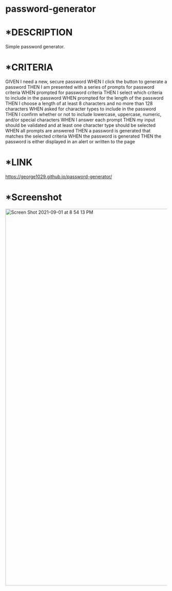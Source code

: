 # password-generator

# *DESCRIPTION

Simple password generator.

# *CRITERIA

GIVEN I need a new, secure password
WHEN I click the button to generate a password
THEN I am presented with a series of prompts for password criteria
WHEN prompted for password criteria
THEN I select which criteria to include in the password
WHEN prompted for the length of the password
THEN I choose a length of at least 8 characters and no more than 128 characters
WHEN asked for character types to include in the password
THEN I confirm whether or not to include lowercase, uppercase, numeric, and/or special characters
WHEN I answer each prompt
THEN my input should be validated and at least one character type should be selected
WHEN all prompts are answered
THEN a password is generated that matches the selected criteria
WHEN the password is generated
THEN the password is either displayed in an alert or written to the page

# *LINK 

https://george1029.github.io/password-generator/

# *Screenshot

<img width="1174" alt="Screen Shot 2021-09-01 at 8 54 13 PM" src="https://user-images.githubusercontent.com/86498616/131769640-0594b715-e008-4783-a6d1-5c41f8b57739.png">

